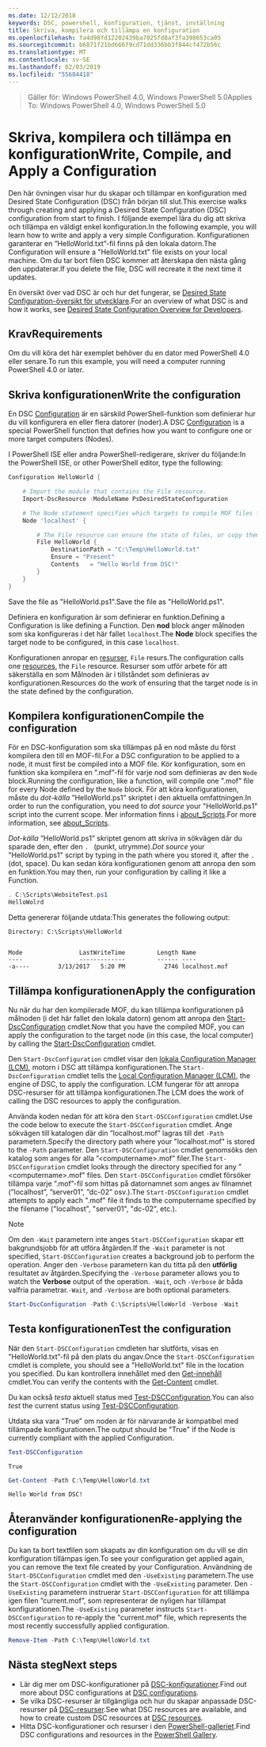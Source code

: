 ```yaml
---
ms.date: 12/12/2018
keywords: DSC, powershell, konfiguration, tjänst, inställning
title: Skriva, kompilera och tillämpa en konfiguration
ms.openlocfilehash: fa4d98fd12202439ba7025fd8af3fa398653ca05
ms.sourcegitcommit: b6871f21bd666f9cd71dd336bb3f844cf472b56c
ms.translationtype: MT
ms.contentlocale: sv-SE
ms.lasthandoff: 02/03/2019
ms.locfileid: "55684418"
---
```

> <span data-ttu-id="518ca-103">Gäller för: Windows PowerShell 4.0, Windows PowerShell 5.0</span><span class="sxs-lookup"><span data-stu-id="518ca-103">Applies To: Windows PowerShell 4.0, Windows PowerShell 5.0</span></span>

# <a name="write-compile-and-apply-a-configuration"></a><span data-ttu-id="518ca-104">Skriva, kompilera och tillämpa en konfiguration</span><span class="sxs-lookup"><span data-stu-id="518ca-104">Write, Compile, and Apply a Configuration</span></span>

<span data-ttu-id="518ca-105">Den här övningen visar hur du skapar och tillämpar en konfiguration med Desired State Configuration (DSC) från början till slut.</span><span class="sxs-lookup"><span data-stu-id="518ca-105">This exercise walks through creating and applying a Desired State Configuration (DSC) configuration from start to finish.</span></span>
<span data-ttu-id="518ca-106">I följande exempel lära du dig att skriva och tillämpa en väldigt enkel konfiguration.</span><span class="sxs-lookup"><span data-stu-id="518ca-106">In the following example, you will learn how to write and apply a very simple Configuration.</span></span> <span data-ttu-id="518ca-107">Konfigurationen garanterar en ”HelloWorld.txt”-fil finns på den lokala datorn.</span><span class="sxs-lookup"><span data-stu-id="518ca-107">The Configuration will ensure a "HelloWorld.txt" file exists on your local machine.</span></span> <span data-ttu-id="518ca-108">Om du tar bort filen DSC kommer att återskapa den nästa gång den uppdaterar.</span><span class="sxs-lookup"><span data-stu-id="518ca-108">If you delete the file, DSC will recreate it the next time it updates.</span></span>

<span data-ttu-id="518ca-109">En översikt över vad DSC är och hur det fungerar, se [Desired State Configuration-översikt för utvecklare](../overview/overview.md).</span><span class="sxs-lookup"><span data-stu-id="518ca-109">For an overview of what DSC is and how it works, see [Desired State Configuration Overview for Developers](../overview/overview.md).</span></span>

## <a name="requirements"></a><span data-ttu-id="518ca-110">Krav</span><span class="sxs-lookup"><span data-stu-id="518ca-110">Requirements</span></span>

<span data-ttu-id="518ca-111">Om du vill köra det här exemplet behöver du en dator med PowerShell 4.0 eller senare.</span><span class="sxs-lookup"><span data-stu-id="518ca-111">To run this example, you will need a computer running PowerShell 4.0 or later.</span></span>

## <a name="write-the-configuration"></a><span data-ttu-id="518ca-112">Skriva konfigurationen</span><span class="sxs-lookup"><span data-stu-id="518ca-112">Write the configuration</span></span>

<span data-ttu-id="518ca-113">En DSC [Configuration](configurations.md) är en särskild PowerShell-funktion som definierar hur du vill konfigurera en eller flera datorer (noder).</span><span class="sxs-lookup"><span data-stu-id="518ca-113">A DSC [Configuration](configurations.md) is a special PowerShell function that defines how you want to configure one or more target computers (Nodes).</span></span>

<span data-ttu-id="518ca-114">I PowerShell ISE eller andra PowerShell-redigerare, skriver du följande:</span><span class="sxs-lookup"><span data-stu-id="518ca-114">In the PowerShell ISE, or other PowerShell editor, type the following:</span></span>

```powershell
Configuration HelloWorld {

    # Import the module that contains the File resource.
    Import-DscResource -ModuleName PsDesiredStateConfiguration

    # The Node statement specifies which targets to compile MOF files for, when this configuration is executed.
    Node 'localhost' {

        # The File resource can ensure the state of files, or copy them from a source to a destination with persistent updates.
        File HelloWorld {
            DestinationPath = "C:\Temp\HelloWorld.txt"
            Ensure = "Present"
            Contents   = "Hello World from DSC!"
        }
    }
}
```

<span data-ttu-id="518ca-115">Save the file as "HelloWorld.ps1".</span><span class="sxs-lookup"><span data-stu-id="518ca-115">Save the file as "HelloWorld.ps1".</span></span>

<span data-ttu-id="518ca-116">Definiera en konfiguration är som definierar en funktion.</span><span class="sxs-lookup"><span data-stu-id="518ca-116">Defining a Configuration is like defining a Function.</span></span> <span data-ttu-id="518ca-117">Den **nod** block anger målnoden som ska konfigureras i det här fallet `localhost`.</span><span class="sxs-lookup"><span data-stu-id="518ca-117">The **Node** block specifies the target node to be configured, in this case `localhost`.</span></span>

<span data-ttu-id="518ca-118">Konfigurationen anropar en [resurser](../resources/resources.md), `File` resurs.</span><span class="sxs-lookup"><span data-stu-id="518ca-118">The configuration calls one [resources](../resources/resources.md), the `File` resource.</span></span> <span data-ttu-id="518ca-119">Resurser som utför arbete för att säkerställa en som Målnoden är i tillståndet som definieras av konfigurationen.</span><span class="sxs-lookup"><span data-stu-id="518ca-119">Resources do the work of ensuring that the target node is in the state defined by the configuration.</span></span>

## <a name="compile-the-configuration"></a><span data-ttu-id="518ca-120">Kompilera konfigurationen</span><span class="sxs-lookup"><span data-stu-id="518ca-120">Compile the configuration</span></span>

<span data-ttu-id="518ca-121">För en DSC-konfiguration som ska tillämpas på en nod måste du först kompilera den till en MOF-fil.</span><span class="sxs-lookup"><span data-stu-id="518ca-121">For a DSC configuration to be applied to a node, it must first be compiled into a MOF file.</span></span>
<span data-ttu-id="518ca-122">Kör konfiguration, som en funktion ska kompilera en ”.mof”-fil för varje nod som definieras av den `Node` block.</span><span class="sxs-lookup"><span data-stu-id="518ca-122">Running the configuration, like a function, will compile one ".mof" file for every Node defined by the `Node` block.</span></span>
<span data-ttu-id="518ca-123">För att köra konfigurationen, måste du *dot-källa* ”HelloWorld.ps1” skriptet i den aktuella omfattningen.</span><span class="sxs-lookup"><span data-stu-id="518ca-123">In order to run the configuration, you need to *dot source* your "HelloWorld.ps1" script into the current scope.</span></span>
<span data-ttu-id="518ca-124">Mer information finns i [about_Scripts](/powershell/module/microsoft.powershell.core/about/about_scripts?view=powershell-6#script-scope-and-dot-sourcing).</span><span class="sxs-lookup"><span data-stu-id="518ca-124">For more information, see [about_Scripts](/powershell/module/microsoft.powershell.core/about/about_scripts?view=powershell-6#script-scope-and-dot-sourcing).</span></span>

<span data-ttu-id="518ca-125">*Dot-källa* ”HelloWorld.ps1” skriptet genom att skriva in sökvägen där du sparade den, efter den `. ` (punkt, utrymme).</span><span class="sxs-lookup"><span data-stu-id="518ca-125">*Dot source* your "HelloWorld.ps1" script by typing in the path where you stored it, after the `. ` (dot, space).</span></span> <span data-ttu-id="518ca-126">Du kan sedan köra konfigurationen genom att anropa den som en funktion.</span><span class="sxs-lookup"><span data-stu-id="518ca-126">You may then, run your configuration by calling it like a Function.</span></span>

```powershell
. C:\Scripts\WebsiteTest.ps1
HelloWolrd
```

<span data-ttu-id="518ca-127">Detta genererar följande utdata:</span><span class="sxs-lookup"><span data-stu-id="518ca-127">This generates the following output:</span></span>

```output
Directory: C:\Scripts\HelloWorld


Mode                LastWriteTime         Length Name
----                -------------         ------ ----
-a----        3/13/2017   5:20 PM           2746 localhost.mof
```

## <a name="apply-the-configuration"></a><span data-ttu-id="518ca-128">Tillämpa konfigurationen</span><span class="sxs-lookup"><span data-stu-id="518ca-128">Apply the configuration</span></span>

<span data-ttu-id="518ca-129">Nu när du har den kompilerade MOF, du kan tillämpa konfigurationen på målnoden (i det här fallet den lokala datorn) genom att anropa den [Start-DscConfiguration](/powershell/module/psdesiredstateconfiguration/start-dscconfiguration) cmdlet.</span><span class="sxs-lookup"><span data-stu-id="518ca-129">Now that you have the compiled MOF, you can apply the configuration to the target node (in this case, the local computer) by calling the [Start-DscConfiguration](/powershell/module/psdesiredstateconfiguration/start-dscconfiguration) cmdlet.</span></span>

<span data-ttu-id="518ca-130">Den `Start-DscConfiguration` cmdlet visar den [lokala Configuration Manager (LCM)](../managing-nodes/metaConfig.md), motorn i DSC att tillämpa konfigurationen.</span><span class="sxs-lookup"><span data-stu-id="518ca-130">The `Start-DscConfiguration` cmdlet tells the [Local Configuration Manager (LCM)](../managing-nodes/metaConfig.md), the engine of DSC, to apply the configuration.</span></span>
<span data-ttu-id="518ca-131">LCM fungerar för att anropa DSC-resurser för att tillämpa konfigurationen.</span><span class="sxs-lookup"><span data-stu-id="518ca-131">The LCM does the work of calling the DSC resources to apply the configuration.</span></span>

<span data-ttu-id="518ca-132">Använda koden nedan för att köra den `Start-DSCConfiguration` cmdlet.</span><span class="sxs-lookup"><span data-stu-id="518ca-132">Use the code below to execute the `Start-DSCConfiguration` cmdlet.</span></span> <span data-ttu-id="518ca-133">Ange sökvägen till katalogen där din ”localhost.mof” lagras till det `-Path` parametern.</span><span class="sxs-lookup"><span data-stu-id="518ca-133">Specify the directory path where your "localhost.mof" is stored to the `-Path` parameter.</span></span> <span data-ttu-id="518ca-134">Den `Start-DSCConfiguration` cmdlet genomsöks den katalog som anges för alla ”\<computername\>.mof” filer.</span><span class="sxs-lookup"><span data-stu-id="518ca-134">The `Start-DSCConfiguration` cmdlet looks through the directory specified for any "\<computername\>.mof" files.</span></span> <span data-ttu-id="518ca-135">Den `Start-DSCConfiguration` cmdlet försöker tillämpa varje ”.mof”-fil som hittas på datornamnet som anges av filnamnet (”localhost”, ”server01”, ”dc-02” osv.).</span><span class="sxs-lookup"><span data-stu-id="518ca-135">The `Start-DSCConfiguration` cmdlet attempts to apply each ".mof" file it finds to the computername specified by the filename ("localhost", "server01", "dc-02", etc.).</span></span>

> [!NOTE]
> <span data-ttu-id="518ca-136">Om den `-Wait` parametern inte anges `Start-DSCConfiguration` skapar ett bakgrundsjobb för att utföra åtgärden.</span><span class="sxs-lookup"><span data-stu-id="518ca-136">If the `-Wait` parameter is not specified, `Start-DSCConfiguration` creates a background job to perform the operation.</span></span> <span data-ttu-id="518ca-137">Anger den `-Verbose` parametern kan du titta på den **utförlig** resultatet av åtgärden.</span><span class="sxs-lookup"><span data-stu-id="518ca-137">Specifying the `-Verbose` parameter allows you to watch the **Verbose** output of the operation.</span></span> <span data-ttu-id="518ca-138">`-Wait`, och `-Verbose` är båda valfria parametrar.</span><span class="sxs-lookup"><span data-stu-id="518ca-138">`-Wait`, and `-Verbose` are both optional parameters.</span></span>

```powershell
Start-DscConfiguration -Path C:\Scripts\HelloWorld -Verbose -Wait
```

## <a name="test-the-configuration"></a><span data-ttu-id="518ca-139">Testa konfigurationen</span><span class="sxs-lookup"><span data-stu-id="518ca-139">Test the configuration</span></span>

<span data-ttu-id="518ca-140">När den `Start-DSCConfiguration` cmdleten har slutförts, visas en ”HelloWorld.txt”-fil på den plats du angav.</span><span class="sxs-lookup"><span data-stu-id="518ca-140">Once the `Start-DSCConfiguration` cmdlet is complete, you should see a "HelloWorld.txt" file in the location you specified.</span></span> <span data-ttu-id="518ca-141">Du kan kontrollera innehållet med den [Get-innehåll](/powershell/module/microsoft.powershell.management/get-content) cmdlet.</span><span class="sxs-lookup"><span data-stu-id="518ca-141">You can verify the contents with the [Get-Content](/powershell/module/microsoft.powershell.management/get-content) cmdlet.</span></span>

<span data-ttu-id="518ca-142">Du kan också *testa* aktuell status med [Test-DSCConfiguration](/powershell/module/psdesiredstateconfiguration/Test-DSCConfiguration).</span><span class="sxs-lookup"><span data-stu-id="518ca-142">You can also *test* the current status using [Test-DSCConfiguration](/powershell/module/psdesiredstateconfiguration/Test-DSCConfiguration).</span></span>

<span data-ttu-id="518ca-143">Utdata ska vara ”True” om noden är för närvarande är kompatibel med tillämpade konfigurationen.</span><span class="sxs-lookup"><span data-stu-id="518ca-143">The output should be "True" if the Node is currently compliant with the applied Configuration.</span></span>

```powershell
Test-DSCConfiguration
```

```output
True
```

```powershell
Get-Content -Path C:\Temp\HelloWorld.txt
```

```output
Hello World from DSC!
```

## <a name="re-applying-the-configuration"></a><span data-ttu-id="518ca-144">Återanvänder konfigurationen</span><span class="sxs-lookup"><span data-stu-id="518ca-144">Re-applying the configuration</span></span>

<span data-ttu-id="518ca-145">Du kan ta bort textfilen som skapats av din konfiguration om du vill se din konfiguration tillämpas igen.</span><span class="sxs-lookup"><span data-stu-id="518ca-145">To see your configuration get applied again, you can remove the text file created by your Configuration.</span></span> <span data-ttu-id="518ca-146">Användning de `Start-DSCConfiguration` cmdlet med den `-UseExisting` parametern.</span><span class="sxs-lookup"><span data-stu-id="518ca-146">The use the `Start-DSCConfiguration` cmdlet with the `-UseExisting` parameter.</span></span> <span data-ttu-id="518ca-147">Den `-UseExisting` parametern instruerar `Start-DSCConfiguration` för att tillämpa igen filen ”current.mof”, som representerar de nyligen har tillämpat konfigurationen.</span><span class="sxs-lookup"><span data-stu-id="518ca-147">The `-UseExisting` parameter instructs `Start-DSCConfiguration` to re-apply the "current.mof" file, which represents the most recently successfully applied configuration.</span></span>

```powershell
Remove-Item -Path C:\Temp\HelloWorld.txt
```

## <a name="next-steps"></a><span data-ttu-id="518ca-148">Nästa steg</span><span class="sxs-lookup"><span data-stu-id="518ca-148">Next steps</span></span>

- <span data-ttu-id="518ca-149">Lär dig mer om DSC-konfigurationer på [DSC-konfigurationer](configurations.md).</span><span class="sxs-lookup"><span data-stu-id="518ca-149">Find out more about DSC configurations at [DSC configurations](configurations.md).</span></span>
- <span data-ttu-id="518ca-150">Se vilka DSC-resurser är tillgängliga och hur du skapar anpassade DSC-resurser på [DSC-resurser](../resources/resources.md).</span><span class="sxs-lookup"><span data-stu-id="518ca-150">See what DSC resources are available, and how to create custom DSC resources at [DSC resources](../resources/resources.md).</span></span>
- <span data-ttu-id="518ca-151">Hitta DSC-konfigurationer och resurser i den [PowerShell-galleriet](https://www.powershellgallery.com/).</span><span class="sxs-lookup"><span data-stu-id="518ca-151">Find DSC configurations and resources in the [PowerShell Gallery](https://www.powershellgallery.com/).</span></span>
